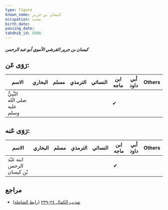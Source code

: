 ```yaml
---
type: figure
known_name: كيسان بن جرير
occupation: محدث
birth_date:
passing_date:
tahdhib_id: 5006
---
```

##### كيسان بن جرير القرشي الأموي أبو عبد الرحمن

## رَوَى عَن:
| الاسم                         | البخاري | مسلم | الترمذي | النسائي | ابن ماجه | أبي داود | Others |
| ----------------------------- | ------- | ---- | ------- | ------- | -------- | -------- | ------ |
| النَّبِيُّ صلى الله عليه وسلم |         |      |         |         | ✔        |          |        |
## رَوَى عَنه:
| الاسم                       | البخاري | مسلم | الترمذي | النسائي | ابن ماجه | أبي داود | Others |
| --------------------------- | ------- | ---- | ------- | ------- | -------- | -------- | ------ |
| ابنه عَبْد الرحمن بْن كيسان |         |      |         |         | ✔        |          |        |
## مراجع
- [تهذيب الكمال ٢٤-٢٣٩](obsidian://open?vault=Tahdhib-al-Kamal&file=Figures/٥٠٠٦-كيسان%20بن%20جرير%20القرشي%20الأموي%20أبو%20عبد%20الرحمن) ([رابط الشاملة](https://shamela.ws/book/3722/12751))